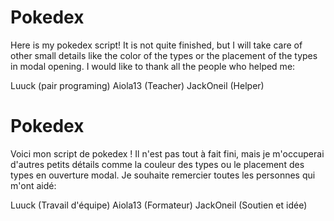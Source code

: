 # Pokedex

Here is my pokedex script!
It is not quite finished, but I will take care of other small details like the color of the types or the placement of the types in modal opening.
I would like to thank all the people who helped me:

Luuck (pair programing)
Aiola13 (Teacher)
JackOneil (Helper)

# Pokedex

Voici mon script de pokedex !
Il n'est pas tout à fait fini, mais je m'occuperai d'autres petits détails comme la couleur des types ou le placement des types en ouverture modal.
Je souhaite remercier toutes les personnes qui m'ont aidé:

Luuck (Travail d'équipe)
Aiola13 (Formateur)
JackOneil (Soutien et idée)
